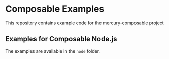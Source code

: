# Composable Examples

This repository contains example code for the mercury-composable project

## Examples for Composable Node.js

The examples are available in the `node` folder.

 
